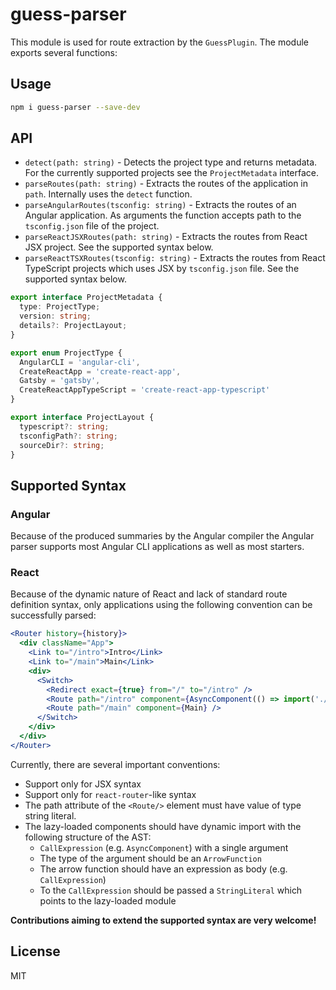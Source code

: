 # guess-parser

This module is used for route extraction by the `GuessPlugin`. The module exports several functions:

## Usage

```bash
npm i guess-parser --save-dev
```

## API

* `detect(path: string)` - Detects the project type and returns metadata. For the currently supported projects see the `ProjectMetadata` interface.
* `parseRoutes(path: string)` - Extracts the routes of the application in `path`. Internally uses the `detect` function.
* `parseAngularRoutes(tsconfig: string)` - Extracts the routes of an Angular application. As arguments the function accepts path to the `tsconfig.json` file of the project.
* `parseReactJSXRoutes(path: string)` - Extracts the routes from React JSX project. See the supported syntax below.
* `parseReactTSXRoutes(tsconfig: string)` - Extracts the routes from React TypeScript projects which uses JSX by `tsconfig.json` file. See the supported syntax below.

```ts
export interface ProjectMetadata {
  type: ProjectType;
  version: string;
  details?: ProjectLayout;
}

export enum ProjectType {
  AngularCLI = 'angular-cli',
  CreateReactApp = 'create-react-app',
  Gatsby = 'gatsby',
  CreateReactAppTypeScript = 'create-react-app-typescript'
}

export interface ProjectLayout {
  typescript?: string;
  tsconfigPath?: string;
  sourceDir?: string;
}
```

## Supported Syntax

### Angular

Because of the produced summaries by the Angular compiler the Angular parser supports most Angular CLI applications as well as most starters.

### React

Because of the dynamic nature of React and lack of standard route definition syntax, only applications using the following convention can be successfully parsed:

```jsx
<Router history={history}>
  <div className="App">
    <Link to="/intro">Intro</Link>
    <Link to="/main">Main</Link>
    <div>
      <Switch>
        <Redirect exact={true} from="/" to="/intro" />
        <Route path="/intro" component={AsyncComponent(() => import('./intro/Intro'))} />
        <Route path="/main" component={Main} />
      </Switch>
    </div>
  </div>
</Router>
```

Currently, there are several important conventions:

* Support only for JSX syntax
* Support only for `react-router`-like syntax
* The path attribute of the `<Route/>` element must have value of type string literal.
* The lazy-loaded components should have dynamic import with the following structure of the AST:
  * `CallExpression` (e.g. `AsyncComponent`) with a single argument
  * The type of the argument should be an `ArrowFunction`
  * The arrow function should have an expression as body (e.g. `CallExpression`)
  * To the `CallExpression` should be passed a `StringLiteral` which points to the lazy-loaded module

**Contributions aiming to extend the supported syntax are very welcome!**

## License

MIT
